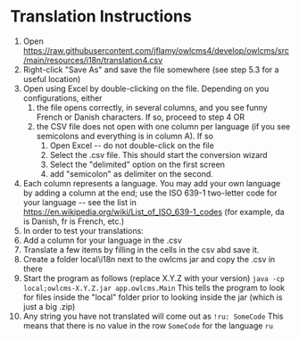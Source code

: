 # Translation Instructions

1. Open https://raw.githubusercontent.com/jflamy/owlcms4/develop/owlcms/src/main/resources/i18n/translation4.csv
2. Right-click "Save As" and save the file somewhere (see step 5.3 for a useful location)
3. Open using Excel by double-clicking on the file. Depending on you configurations, either
   1. the file opens correctly, in several columns, and you see funny French or Danish characters. If so, proceed to step 4  OR
   2. the CSV file does not open with one column per language (if you see semicolons and everything is in column A).  If so
      1. Open Excel -- do not double-click on the file
      2. Select the .csv file.  This  should start the conversion wizard
      3. Select the "delimited" option on the first screen
      4. add "semicolon" as delimiter on the second.
4. Each column represents a language.  You may add your own language by adding a column at the end; use the ISO 639-1 two-letter code for your language -- see the list in https://en.wikipedia.org/wiki/List_of_ISO_639-1_codes  (for example, da is Danish, fr is French, etc.)
5. In order to test your translations:
  1. Add a column for your language in the .csv 
  2. Translate a few items by filling in the cells in the csv abd save it.
  3. Create a folder local\i18n next to the owlcms jar and copy the .csv in there
  4. Start the program as follows (replace X.Y.Z with your version)
    ```java -cp local;owlcms-X.Y.Z.jar app.owlcms.Main```
    This tells the program to look for files inside the "local" folder prior to looking inside the jar (which is just a big .zip)
  5. Any string you have not translated will come out as `!ru: SomeCode`
    This means that there is no value in the row `SomeCode` for the language `ru`
